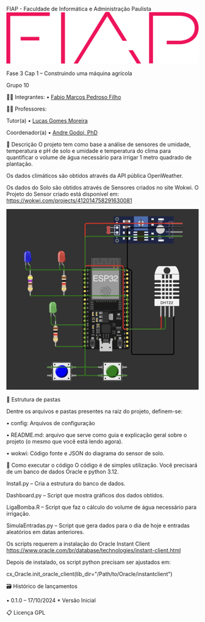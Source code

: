 FIAP - Faculdade de Informática e Administração Paulista
![alt text](images/logo-fiap.png)


Fase 3 Cap 1 – Construindo uma máquina agrícola


Grupo 10

👨‍🎓 Integrantes:
•	[Fabio Marcos Pedroso Filho](https://www.linkedin.com/in/pedrosof/)

👩‍🏫 Professores:

Tutor(a)
•	[Lucas Gomes Moreira](https://www.linkedin.com/in/lucas-gomes-moreira-15a8452a/)

Coordenador(a)
•	[Andre Godoi, PhD](https://www.linkedin.com/in/profandregodoi/)

📜 Descrição
O projeto tem como base a análise de sensores de umidade, temperatura e pH de solo e umidade e temperatura do clima para quantificar o volume de água necessário para irrigar 1 metro quadrado de plantação.

Os dados climáticos são obtidos através da API pública OpenWeather.

Os dados do Solo são obtidos através de Sensores criados no site Wokwi. 
O Projeto do Sensor criado está disponível em: https://wokwi.com/projects/412014758291630081

![alt text](images/wokwi.jpg)

📁 Estrutura de pastas

Dentre os arquivos e pastas presentes na raiz do projeto, definem-se:

•	config: Arquivos de configuração

•	README.md: arquivo que serve como guia e explicação geral sobre o projeto (o mesmo que você está lendo agora).

•	wokwi: Código fonte e JSON do diagrama do sensor de solo. 


🔧 Como executar o código
O código é de simples utilização. Você precisará de um banco de dados Oracle e python 3.12.

Install.py – Cria a estrutura do banco de dados.

Dashboard.py – Script que mostra gráficos dos dados obtidos.

LigaBomba.R – Script que faz o cálculo do volume de água necessário para irrigação.

SimulaEntradas.py – Script que gera dados para o dia de hoje e entradas aleatórios em datas anteriores.


Os scripts requerem a instalação do Oracle Instant Client https://www.oracle.com/br/database/technologies/instant-client.html

Depois de instalado, os script python precisam ser ajustados em:

cx_Oracle.init_oracle_client(lib_dir="/Path/to/Oracle/instantclient")

🗃 Histórico de lançamentos

•	0.1.0 – 17/10/2024 * Versão Inicial

📋 Licença
GPL


